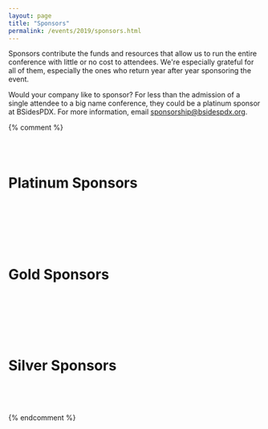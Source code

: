 ```yaml
---
layout: page
title: "Sponsors"
permalink: /events/2019/sponsors.html
---
```


Sponsors contribute the funds and resources that allow us to run the entire conference with little or no cost to attendees. We're especially grateful for all of them, especially the ones who return year after year sponsoring the event.

Would your company like to sponsor? For less than the admission of a single attendee to a big name conference, they could be a platinum sponsor at BSidesPDX. For more information, email <a href="mailto:sponsorship@bsidespdx.org">sponsorship@bsidespdx.org</a>.

{% comment %}
<p>&nbsp;</p>
<div class="row">
  <div class="columns small-12"><h1 class="center-text"><strong>Platinum Sponsors</strong></h1></div>
</div>
<p>&nbsp;</p>
<div class="row">
  <div class="columns small-6"><img src="/images/2018/web-logos/a10.png" alt="" class="center"/></div>
  <div class="columns small-6"><img src="/images/2018/web-logos/ctrlh.png" alt="" class="center"/></div>
  <div class="columns small-6"><img src="/images/2018/web-logos/hackerone.png" alt="" class="center"/></div>
  <div class="columns small-6"><img src="/images/2018/web-logos/intel.png" alt="" class="center"/></div>
  <div class="columns small-6"><img src="/images/2018/web-logos/mozilla.png" alt="" class="center"/></div>
  <div class="columns small-6"><img src="/images/2018/web-logos/netspi.png" alt="" class="center"/></div>
  <div class="columns small-6"><img src="/images/2018/web-logos/oracle.png" alt="" class="center"/></div>
  <div class="columns small-6"><img src="/images/2018/web-logos/salesforce.png" alt="" class="center"/></div>
  <div class="columns small-6"><img src="/images/2018/web-logos/securinghardware.png" alt="" class="center"/></div>
  <div class="columns small-6"><img src="/images/2018/web-logos/symantec.png" alt="" class="center"/></div>
  <div class="columns small-6 small-pull-6"><img src="/images/2018/web-logos/oshpark.png" alt="" class="center"/></div>
</div>
<p>&nbsp;</p>
<div class="row">
  <div class="columns small-12"><h1 class="center-text"><strong>Gold Sponsors</strong></h1></div>
</div>
<p>&nbsp;</p>
<div class="row">
  <div class="columns small-6"><img src="/images/2018/web-logos/cyberark.png" alt="" class="center"/></div>
  <div class="columns small-6"><img src="/images/2018/web-logos/dejavu.png" alt="" class="center"/></div>
  <div class="columns small-6"><img src="/images/2018/web-logos/eclypsium.png" alt="" class="center"/></div>
  <div class="columns small-6"><img src="/images/2018/web-logos/fortinet.png" alt="" class="center"/></div>
  <div class="columns small-6"><img src="/images/2018/web-logos/bpm.png" alt="" class="center"/></div>
  <div class="columns small-6"><img src="/images/2018/web-logos/incomm.png" alt="" class="center"/></div>
  <div class="columns small-6"><img src="/images/2018/web-logos/newrelic.png" alt="" class="center"/></div>
  <div class="columns small-6"><img src="/images/2018/web-logos/recordedfuture.png" alt="" class="center"/></div>
  <div class="columns small-6"><img src="/images/2018/web-logos/tripwire.png" alt="" class="center"/></div>
  <div class="columns small-6"><img src="/images/2018/web-logos/twilio.png" alt="" class="center"/></div>
</div>
<p>&nbsp;</p>
<div class="row">
  <div class="columns small-12"><h1 class="center-text"><strong>Silver Sponsors</strong></h1></div>
</div>
<p>&nbsp;</p>
<div class="row">
  <div class="columns small-6"><img src="/images/2018/web-logos/identitytechnologies.png" alt="" class="center"/></div>
  <div class="columns small-6"><img src="/images/2018/web-logos/isaca.png" alt="" class="center"/></div>
  <div class="columns small-6"><img src="/images/2018/web-logos/nostarch.png" alt="" class="center"/></div>
  <div class="columns small-6"><img src="/images/2018/web-logos/summit.png" alt="" class="center"/></div>
  <div class="columns small-6"><img src="/images/2018/web-logos/leviathan.png" alt="" class="center"/></div>
  <div class="columns small-6"><img src="/images/2018/web-logos/swordandshield.png" alt="" class="center"/></div>
</div>

{% endcomment %}
